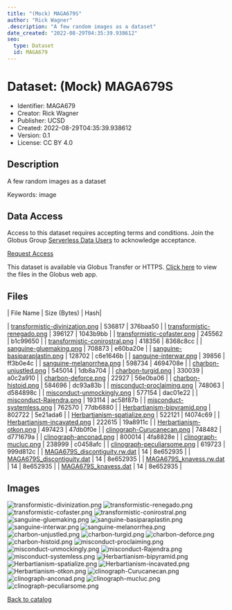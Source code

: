 ```yaml
---
title: "(Mock) MAGA679S"
author: "Rick Wagner"
.description: "A few random images as a dataset"
date_created: "2022-08-29T04:35:39.938612"
seo:
  type: Dataset
  id: MAGA679
---
```

# Dataset: (Mock) MAGA679S
- Identifier: MAGA679
- Creator: Rick Wagner
- Publisher: UCSD
- Created: 2022-08-29T04:35:39.938612
- Version: 0.1
- License: CC BY 4.0


## Description
A few random images as a dataset

Keywords: image


## Data Access
Access to this dataset requires accepting terms and conditions. Join the Globus Group [Serverless Data Users](260da91f-3496-11ed-b941-972795fc9504) to acknowledge acceptance.

[Request Access](https://app.globus.org/groups/260da91f-3496-11ed-b941-972795fc9504/join)

This dataset is available via Globus Transfer or HTTPS.
[Click here](https://app.globus.org/file-manager?origin_id=6528bad5-bc02-497d-8a4f-a38547d0e72a&origin_path=/serverless/allusers/MAGA679/) to view the files in the Globus web app.


## Files
| File Name | Size (Bytes) | Hash|
 
| [transformistic-divinization.png](https://g-b0978f.0ed28.75bc.data.globus.org/serverless/allusers/MAGA679/transformistic-divinization.png) | 536817 | 376baa50 |
| [transformistic-renegado.png](https://g-b0978f.0ed28.75bc.data.globus.org/serverless/allusers/MAGA679/transformistic-renegado.png) | 396127 | 1043b9bb |
| [transformistic-cofaster.png](https://g-b0978f.0ed28.75bc.data.globus.org/serverless/allusers/MAGA679/transformistic-cofaster.png) | 245562 | b1c99650 |
| [transformistic-conirostral.png](https://g-b0978f.0ed28.75bc.data.globus.org/serverless/allusers/MAGA679/transformistic-conirostral.png) | 418356 | 8368c8cc |
| [sanguine-gluemaking.png](https://g-b0978f.0ed28.75bc.data.globus.org/serverless/allusers/MAGA679/sanguine-gluemaking.png) | 708873 | e60ba20e |
| [sanguine-basiparaplastin.png](https://g-b0978f.0ed28.75bc.data.globus.org/serverless/allusers/MAGA679/sanguine-basiparaplastin.png) | 128702 | c6e1646b |
| [sanguine-interwar.png](https://g-b0978f.0ed28.75bc.data.globus.org/serverless/allusers/MAGA679/sanguine-interwar.png) | 39856 | ff3b0e4c |
| [sanguine-melanorrhea.png](https://g-b0978f.0ed28.75bc.data.globus.org/serverless/allusers/MAGA679/sanguine-melanorrhea.png) | 598734 | 4694708e |
| [charbon-unjustled.png](https://g-b0978f.0ed28.75bc.data.globus.org/serverless/allusers/MAGA679/charbon-unjustled.png) | 545014 | 1db8a704 |
| [charbon-turgid.png](https://g-b0978f.0ed28.75bc.data.globus.org/serverless/allusers/MAGA679/charbon-turgid.png) | 330039 | a0c2a910 |
| [charbon-deforce.png](https://g-b0978f.0ed28.75bc.data.globus.org/serverless/allusers/MAGA679/charbon-deforce.png) | 22927 | 56e0ba06 |
| [charbon-histoid.png](https://g-b0978f.0ed28.75bc.data.globus.org/serverless/allusers/MAGA679/charbon-histoid.png) | 584696 | dc93a83b |
| [misconduct-proclaiming.png](https://g-b0978f.0ed28.75bc.data.globus.org/serverless/allusers/MAGA679/misconduct-proclaiming.png) | 748063 | d584898c |
| [misconduct-unmockingly.png](https://g-b0978f.0ed28.75bc.data.globus.org/serverless/allusers/MAGA679/misconduct-unmockingly.png) | 577154 | dac01e22 |
| [misconduct-Rajendra.png](https://g-b0978f.0ed28.75bc.data.globus.org/serverless/allusers/MAGA679/misconduct-Rajendra.png) | 193114 | ac58f87b |
| [misconduct-systemless.png](https://g-b0978f.0ed28.75bc.data.globus.org/serverless/allusers/MAGA679/misconduct-systemless.png) | 762570 | 77db6880 |
| [Herbartianism-bipyramid.png](https://g-b0978f.0ed28.75bc.data.globus.org/serverless/allusers/MAGA679/Herbartianism-bipyramid.png) | 802722 | 5e21ada6 |
| [Herbartianism-spatialize.png](https://g-b0978f.0ed28.75bc.data.globus.org/serverless/allusers/MAGA679/Herbartianism-spatialize.png) | 522121 | f4074c69 |
| [Herbartianism-incavated.png](https://g-b0978f.0ed28.75bc.data.globus.org/serverless/allusers/MAGA679/Herbartianism-incavated.png) | 222615 | 19a8911c |
| [Herbartianism-otkon.png](https://g-b0978f.0ed28.75bc.data.globus.org/serverless/allusers/MAGA679/Herbartianism-otkon.png) | 497423 | 47db0f0e |
| [clinograph-Curucanecan.png](https://g-b0978f.0ed28.75bc.data.globus.org/serverless/allusers/MAGA679/clinograph-Curucanecan.png) | 748482 | d771679a |
| [clinograph-anconad.png](https://g-b0978f.0ed28.75bc.data.globus.org/serverless/allusers/MAGA679/clinograph-anconad.png) | 800014 | 4fa8828e |
| [clinograph-mucluc.png](https://g-b0978f.0ed28.75bc.data.globus.org/serverless/allusers/MAGA679/clinograph-mucluc.png) | 238999 | c0458afc |
| [clinograph-peculiarsome.png](https://g-b0978f.0ed28.75bc.data.globus.org/serverless/allusers/MAGA679/clinograph-peculiarsome.png) | 619723 | 999d812c |
| [MAGA679S_discontiguity.rw.dat](https://g-b0978f.0ed28.75bc.data.globus.org/serverless/allusers/MAGA679/MAGA679S_discontiguity.rw.dat) | 14 | 8e652935 |
| [MAGA679S_discontiguity.dat](https://g-b0978f.0ed28.75bc.data.globus.org/serverless/allusers/MAGA679/MAGA679S_discontiguity.dat) | 14 | 8e652935 |
| [MAGA679S_knavess.rw.dat](https://g-b0978f.0ed28.75bc.data.globus.org/serverless/allusers/MAGA679/MAGA679S_knavess.rw.dat) | 14 | 8e652935 |
| [MAGA679S_knavess.dat](https://g-b0978f.0ed28.75bc.data.globus.org/serverless/allusers/MAGA679/MAGA679S_knavess.dat) | 14 | 8e652935 |


## Images
![transformistic-divinization.png](https://g-b0978f.0ed28.75bc.data.globus.org/serverless/allusers/MAGA679/transformistic-divinization.png) ![transformistic-renegado.png](https://g-b0978f.0ed28.75bc.data.globus.org/serverless/allusers/MAGA679/transformistic-renegado.png) ![transformistic-cofaster.png](https://g-b0978f.0ed28.75bc.data.globus.org/serverless/allusers/MAGA679/transformistic-cofaster.png) ![transformistic-conirostral.png](https://g-b0978f.0ed28.75bc.data.globus.org/serverless/allusers/MAGA679/transformistic-conirostral.png) ![sanguine-gluemaking.png](https://g-b0978f.0ed28.75bc.data.globus.org/serverless/allusers/MAGA679/sanguine-gluemaking.png) ![sanguine-basiparaplastin.png](https://g-b0978f.0ed28.75bc.data.globus.org/serverless/allusers/MAGA679/sanguine-basiparaplastin.png) ![sanguine-interwar.png](https://g-b0978f.0ed28.75bc.data.globus.org/serverless/allusers/MAGA679/sanguine-interwar.png) ![sanguine-melanorrhea.png](https://g-b0978f.0ed28.75bc.data.globus.org/serverless/allusers/MAGA679/sanguine-melanorrhea.png) ![charbon-unjustled.png](https://g-b0978f.0ed28.75bc.data.globus.org/serverless/allusers/MAGA679/charbon-unjustled.png) ![charbon-turgid.png](https://g-b0978f.0ed28.75bc.data.globus.org/serverless/allusers/MAGA679/charbon-turgid.png) ![charbon-deforce.png](https://g-b0978f.0ed28.75bc.data.globus.org/serverless/allusers/MAGA679/charbon-deforce.png) ![charbon-histoid.png](https://g-b0978f.0ed28.75bc.data.globus.org/serverless/allusers/MAGA679/charbon-histoid.png) ![misconduct-proclaiming.png](https://g-b0978f.0ed28.75bc.data.globus.org/serverless/allusers/MAGA679/misconduct-proclaiming.png) ![misconduct-unmockingly.png](https://g-b0978f.0ed28.75bc.data.globus.org/serverless/allusers/MAGA679/misconduct-unmockingly.png) ![misconduct-Rajendra.png](https://g-b0978f.0ed28.75bc.data.globus.org/serverless/allusers/MAGA679/misconduct-Rajendra.png) ![misconduct-systemless.png](https://g-b0978f.0ed28.75bc.data.globus.org/serverless/allusers/MAGA679/misconduct-systemless.png) ![Herbartianism-bipyramid.png](https://g-b0978f.0ed28.75bc.data.globus.org/serverless/allusers/MAGA679/Herbartianism-bipyramid.png) ![Herbartianism-spatialize.png](https://g-b0978f.0ed28.75bc.data.globus.org/serverless/allusers/MAGA679/Herbartianism-spatialize.png) ![Herbartianism-incavated.png](https://g-b0978f.0ed28.75bc.data.globus.org/serverless/allusers/MAGA679/Herbartianism-incavated.png) ![Herbartianism-otkon.png](https://g-b0978f.0ed28.75bc.data.globus.org/serverless/allusers/MAGA679/Herbartianism-otkon.png) ![clinograph-Curucanecan.png](https://g-b0978f.0ed28.75bc.data.globus.org/serverless/allusers/MAGA679/clinograph-Curucanecan.png) ![clinograph-anconad.png](https://g-b0978f.0ed28.75bc.data.globus.org/serverless/allusers/MAGA679/clinograph-anconad.png) ![clinograph-mucluc.png](https://g-b0978f.0ed28.75bc.data.globus.org/serverless/allusers/MAGA679/clinograph-mucluc.png) ![clinograph-peculiarsome.png](https://g-b0978f.0ed28.75bc.data.globus.org/serverless/allusers/MAGA679/clinograph-peculiarsome.png) 

[Back to catalog](../)

